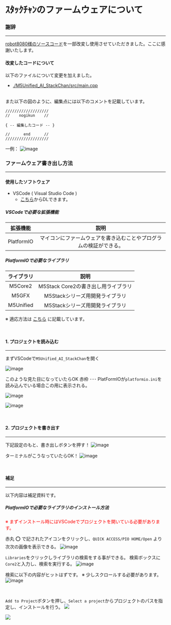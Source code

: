 # ｽﾀｯｸﾁｬﾝのファームウェアについて

### 謝辞
---

[robot8080様のソースコード](https://github.com/robo8080/AI_StackChan2/)を一部改変し使用させていただきました。ここに感謝いたします。

#### 改変したコードについて

以下のファイルについて変更を加えました。
- [./M5Unified_AI_StackChan/src/main.cpp](https://github.com/nogikun/AI_Workshop/blob/main/stackchan/Firmware/M5Unified_AI_StackChan/src/main.cpp)
<br>
また以下の図のように、編集点には以下のコメントを記載しています。

```
///////////////////
//    nogikun    //

{ -- 編集したコード -- }

//      end      //
///////////////////
```

一例：
![image](https://github.com/nogikun/AI_Workshop/assets/94681885/7c90cb55-eef5-49dd-be31-bd7a587f45b3)


### ファームウェア書き出し方法
---

#### 使用したソフトウェア
- VSCode ( Visual Studio Code )
    - [こちら](https://code.visualstudio.com/download)からDLできます。

##### VSCodeで必要な拡張機能
|拡張機能|説明|
|:-:|:-:|
|PlatformIO|マイコンにファームウェアを書き込むことやプログラムの検証ができる。|

##### PlatformIOで必要なライブラリ

|ライブラリ|説明|
|:-:|:-:|
|M5Core2|M5Stack Core2の書き出し用ライブラリ|
|M5GFX|M5Stackシリーズ用開発ライブラリ|
|M5Unified|M5Stackシリーズ用開発ライブラリ|

※ 適応方法は [こちら](#PlatformIOで必要なライブラリのインストール方法) に記載しています。


<br>

#### 1. プロジェクトを読み込む
---
まずVSCodeで`M5Unified_AI_StackChan`を開く


![image](https://github.com/nogikun/AI_Workshop/assets/94681885/a82bb575-3cf2-48a6-af7d-b1cdf2145a25)



このような見た目になっていたらOK
赤枠 ･･･ PlatFormIOが`platformio.ini`を読み込んでいる場合この用に表示される。

![image](https://github.com/nogikun/AI_Workshop/assets/94681885/79880046-acc3-4271-bd3f-e457a3d0cebc)

![image](https://github.com/nogikun/AI_Workshop/assets/94681885/304c8351-60b2-4656-9d68-35fc5989bd36)


<br>

#### 2. プロジェクトを書き出す
---
下記設定のもと、書き出しボタンを押す！
![image](https://github.com/nogikun/AI_Workshop/assets/94681885/1a975637-f618-4252-9764-ecfdf8ed4967)


ターミナルがこうなっていたらOK！
![image](https://github.com/nogikun/AI_Workshop/assets/94681885/13333eb1-49d7-4753-b57b-df7e6f2708d9)


<br>

#### 補足
---
以下内容は補足資料です。

##### PlatformIOで必要なライブラリのインストール方法

<p style='color:red'>※ まずインストール時にはVSCodeでプロジェクトを開いている必要があります。</p>

赤丸 ⭕ で記されたアイコンをクリックし、`QUICK ACCESS/PIO HOME/Open` より次次の画像を表示できる。
![image](https://github.com/nogikun/AI_Workshop/assets/94681885/962d33ee-2619-4bee-bff5-4cd0904a314f)


`Libraries`をクリックしライブラリの検索をする事ができる。
検索ボックスに`Core2`と入力し、検索を実行する。
![image](https://github.com/nogikun/AI_Workshop/assets/94681885/63376286-2cdd-463a-94cf-8d9183049b56)


検索に以下の内容がヒットはずです。
※ 少しスクロールする必要があります。
![image](https://github.com/nogikun/AI_Workshop/assets/94681885/b5c86166-045e-4b44-b284-b6d06220abc2)


<br>

``Add to Project``ボタンを押し、`Select a project`からプロジェクトのパスを指定し、インストールを行う。
![](https://hackmd.io/_uploads/SydJ4HRWp.png)

![](https://hackmd.io/_uploads/HkDHErR-p.png)
